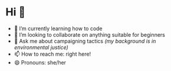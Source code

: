 # Hi 👋 

- 🌱 I’m currently learning how to code
- 👯 I’m looking to collaborate on anything suitable for beginners
- 💬 Ask me about campaigning tactics *(my background is in environmental justice)*
- 📫 How to reach me: right here!
- 😄 Pronouns: she/her

